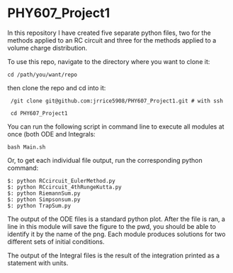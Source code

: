 # PHY607_Project1

In this repository I have created five separate python files, two for the methods applied to an RC circuit and three for the methods applied to a volume charge distribution. 

To use this repo, navigate to the directory where you want to clone it:

```
cd /path/you/want/repo 
```

then clone the repo and cd into it:

```
 /git clone git@github.com:jrrice5908/PHY607_Project1.git # with ssh
```

```
 cd PHY607_Project1
```
You can run the following script in command line to execute all modules at once (both ODE and Integrals:
```
bash Main.sh
```

Or, to get each individual file output, run the corresponding python command:

```
$: python RCcircuit_EulerMethod.py
$: python RCcircuit_4thRungeKutta.py
$: python RiemannSum.py
$: python Simpsonsum.py
$: python TrapSum.py
```

The output of the ODE files is a standard python plot. After the file is ran, a line in this module will save the figure to the pwd, you should be able to identify it by the name of the png. Each module produces solutions for two different sets of initial conditions. 

The output of the Integral files is the result of the integration printed as a statement with units.
